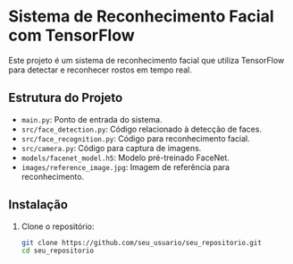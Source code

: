 # Sistema de Reconhecimento Facial com TensorFlow

Este projeto é um sistema de reconhecimento facial que utiliza TensorFlow para detectar e reconhecer rostos em tempo real.

## Estrutura do Projeto

- `main.py`: Ponto de entrada do sistema.
- `src/face_detection.py`: Código relacionado à detecção de faces.
- `src/face_recognition.py`: Código para reconhecimento facial.
- `src/camera.py`: Código para captura de imagens.
- `models/facenet_model.h5`: Modelo pré-treinado FaceNet.
- `images/reference_image.jpg`: Imagem de referência para reconhecimento.

## Instalação

1. Clone o repositório:
   ```bash
   git clone https://github.com/seu_usuario/seu_repositorio.git
   cd seu_repositorio
